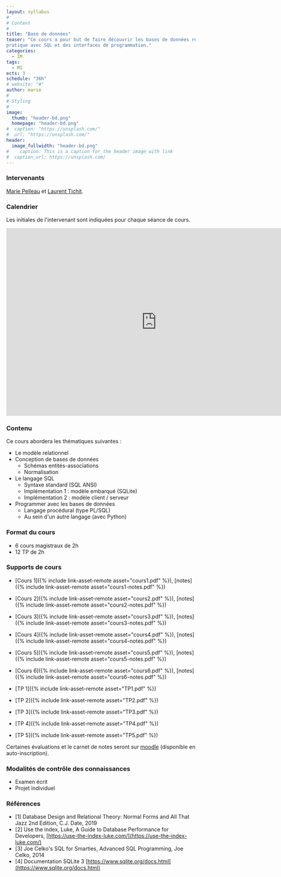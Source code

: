 ```yaml
---
layout: syllabus
#
# Content
#
title: "Base de données"
teaser: "Ce cours a pour but de faire découvrir les bases de données relationnelles, y compris de façon
pratique avec SQL et des interfaces de programmation."
categories:
  - IM
tags:
  - M1
ects: 3
schedule: "36h"
# website: "#"
author: marie
#
# Styling
#
image:
  thumb: "header-bd.png"
  homepage: "header-bd.png"
#  caption: "https://unsplash.com/"
#  url: "https://unsplash.com/"
header:
  image_fullwidth: "header-bd.png"
#    caption: This is a caption for the header image with link
#  caption_url: https://unsplash.com/
---
```


### Intervenants ###

[Marie Pelleau](mailto:marie.pelleau@univ-cotedazur.fr) et [Laurent Tichit](mailto:laurent.tichit@univ-cotedazur.fr).

### Calendrier ###

Les initiales de l'intervenant sont indiquées pour chaque séance de cours.

<iframe src="https://calendar.google.com/calendar/embed?src=h0cela5jlrkbjqql970k62mjuo%40group.calendar.google.com&ctz=Europe%2FParis" style="border-width:0" width="800" height="500" frameborder="0" scrolling="no"></iframe>

### Contenu ###

Ce cours abordera les thématiques suivantes :

-   Le modèle relationnel
-   Conception de bases de données
    -    Schémas entités-associations
    -    Normalisation
-   Le langage SQL
    -    Syntaxe standard (SQL ANSI)
    -    Implémentation 1 : modèle embarqué (SQLite)
    -    Implémentation 2 : modèle client / serveur
-   Programmer avec les bases de données
    -    Langage procédural (type PL/SQL)
    -    Au sein d'un autre langage (avec Python)

### Format du cours ###
-   6 cours magistraux de 2h
-   12 TP de 2h

### Supports de cours ###

- [Cours 1]({% include link-asset-remote asset="cours1.pdf" %}), [notes]({% include link-asset-remote asset="cours1-notes.pdf" %})
- [Cours 2]({% include link-asset-remote asset="cours2.pdf" %}), [notes]({% include link-asset-remote asset="cours2-notes.pdf" %})
- [Cours 3]({% include link-asset-remote asset="cours3.pdf" %}), [notes]({% include link-asset-remote asset="cours3-notes.pdf" %})
- [Cours 4]({% include link-asset-remote asset="cours4.pdf" %}), [notes]({% include link-asset-remote asset="cours4-notes.pdf" %})
- [Cours 5]({% include link-asset-remote asset="cours5.pdf" %}), [notes]({% include link-asset-remote asset="cours5-notes.pdf" %})
- [Cours 6]({% include link-asset-remote asset="cours6.pdf" %}), [notes]({% include link-asset-remote asset="cours6-notes.pdf" %})

- [TP 1]({% include link-asset-remote asset="TP1.pdf" %})
- [TP 2]({% include link-asset-remote asset="TP2.pdf" %})
- [TP 3]({% include link-asset-remote asset="TP3.pdf" %})
- [TP 4]({% include link-asset-remote asset="TP4.pdf" %})
- [TP 5]({% include link-asset-remote asset="TP5.pdf" %})

Certaines évaluations et le carnet de notes seront sur [moodle](https://lms.univ-cotedazur.fr/2022/course/view.php?id=4742) (disponible en auto-inscription).

### Modalités de contrôle des connaissances ###

-   Examen écrit
-   Projet individuel

### Références ###

-   \[1\] Database Design and Relational Theory: Normal Forms and All That Jazz 2nd Edition, C.J. Date, 2019
-   \[2\] Use the index, Luke, A Guide to Database Performance for Developers, [https://use-the-index-luke.com/](https://use-the-index-luke.com/)
-   \[3\] Joe Celko's SQL for Smarties, Advanced SQL Programming, Joe Celko, 2014
-   \[4\] Documentation SQLite 3 [https://www.sqlite.org/docs.html](https://www.sqlite.org/docs.html)
